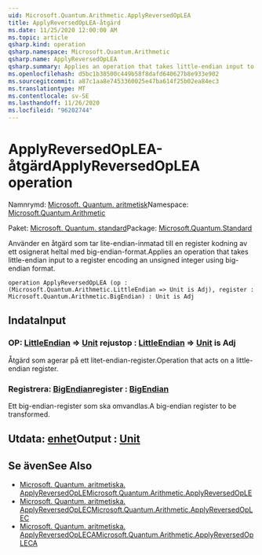 ```yaml
---
uid: Microsoft.Quantum.Arithmetic.ApplyReversedOpLEA
title: ApplyReversedOpLEA-åtgärd
ms.date: 11/25/2020 12:00:00 AM
ms.topic: article
qsharp.kind: operation
qsharp.namespace: Microsoft.Quantum.Arithmetic
qsharp.name: ApplyReversedOpLEA
qsharp.summary: Applies an operation that takes little-endian input to a register encoding an unsigned integer using big-endian format.
ms.openlocfilehash: d5bc1b38500c449b58f8dafd640627b8e933e902
ms.sourcegitcommit: a87c1aa8e7453360025e47ba614f25b02ea84ec3
ms.translationtype: MT
ms.contentlocale: sv-SE
ms.lasthandoff: 11/26/2020
ms.locfileid: "96202744"
---
```

# <a name="applyreversedoplea-operation"></a><span data-ttu-id="3ff2e-102">ApplyReversedOpLEA-åtgärd</span><span class="sxs-lookup"><span data-stu-id="3ff2e-102">ApplyReversedOpLEA operation</span></span>

<span data-ttu-id="3ff2e-103">Namnrymd: [Microsoft. Quantum. aritmetisk](xref:Microsoft.Quantum.Arithmetic)</span><span class="sxs-lookup"><span data-stu-id="3ff2e-103">Namespace: [Microsoft.Quantum.Arithmetic](xref:Microsoft.Quantum.Arithmetic)</span></span>

<span data-ttu-id="3ff2e-104">Paket: [Microsoft. Quantum. standard](https://nuget.org/packages/Microsoft.Quantum.Standard)</span><span class="sxs-lookup"><span data-stu-id="3ff2e-104">Package: [Microsoft.Quantum.Standard](https://nuget.org/packages/Microsoft.Quantum.Standard)</span></span>


<span data-ttu-id="3ff2e-105">Använder en åtgärd som tar lite-endian-inmatad till en register kodning av ett osignerat heltal med big-endian-format.</span><span class="sxs-lookup"><span data-stu-id="3ff2e-105">Applies an operation that takes little-endian input to a register encoding an unsigned integer using big-endian format.</span></span>

```qsharp
operation ApplyReversedOpLEA (op : (Microsoft.Quantum.Arithmetic.LittleEndian => Unit is Adj), register : Microsoft.Quantum.Arithmetic.BigEndian) : Unit is Adj
```


## <a name="input"></a><span data-ttu-id="3ff2e-106">Indata</span><span class="sxs-lookup"><span data-stu-id="3ff2e-106">Input</span></span>

### <a name="op--littleendian--unit--is-adj"></a><span data-ttu-id="3ff2e-107">OP: [LittleEndian](xref:Microsoft.Quantum.Arithmetic.LittleEndian) => [Unit](xref:microsoft.quantum.lang-ref.unit)  rejust</span><span class="sxs-lookup"><span data-stu-id="3ff2e-107">op : [LittleEndian](xref:Microsoft.Quantum.Arithmetic.LittleEndian) => [Unit](xref:microsoft.quantum.lang-ref.unit)  is Adj</span></span>

<span data-ttu-id="3ff2e-108">Åtgärd som agerar på ett litet-endian-register.</span><span class="sxs-lookup"><span data-stu-id="3ff2e-108">Operation that acts on a little-endian register.</span></span>


### <a name="register--bigendian"></a><span data-ttu-id="3ff2e-109">Registrera: [BigEndian](xref:Microsoft.Quantum.Arithmetic.BigEndian)</span><span class="sxs-lookup"><span data-stu-id="3ff2e-109">register : [BigEndian](xref:Microsoft.Quantum.Arithmetic.BigEndian)</span></span>

<span data-ttu-id="3ff2e-110">Ett big-endian-register som ska omvandlas.</span><span class="sxs-lookup"><span data-stu-id="3ff2e-110">A big-endian register to be transformed.</span></span>



## <a name="output--unit"></a><span data-ttu-id="3ff2e-111">Utdata: [enhet](xref:microsoft.quantum.lang-ref.unit)</span><span class="sxs-lookup"><span data-stu-id="3ff2e-111">Output : [Unit](xref:microsoft.quantum.lang-ref.unit)</span></span>



## <a name="see-also"></a><span data-ttu-id="3ff2e-112">Se även</span><span class="sxs-lookup"><span data-stu-id="3ff2e-112">See Also</span></span>

- [<span data-ttu-id="3ff2e-113">Microsoft. Quantum. aritmetiska. ApplyReversedOpLE</span><span class="sxs-lookup"><span data-stu-id="3ff2e-113">Microsoft.Quantum.Arithmetic.ApplyReversedOpLE</span></span>](xref:Microsoft.Quantum.Arithmetic.ApplyReversedOpLE)
- [<span data-ttu-id="3ff2e-114">Microsoft. Quantum. aritmetiska. ApplyReversedOpLEC</span><span class="sxs-lookup"><span data-stu-id="3ff2e-114">Microsoft.Quantum.Arithmetic.ApplyReversedOpLEC</span></span>](xref:Microsoft.Quantum.Arithmetic.ApplyReversedOpLEC)
- [<span data-ttu-id="3ff2e-115">Microsoft. Quantum. aritmetiska. ApplyReversedOpLECA</span><span class="sxs-lookup"><span data-stu-id="3ff2e-115">Microsoft.Quantum.Arithmetic.ApplyReversedOpLECA</span></span>](xref:Microsoft.Quantum.Arithmetic.ApplyReversedOpLECA)